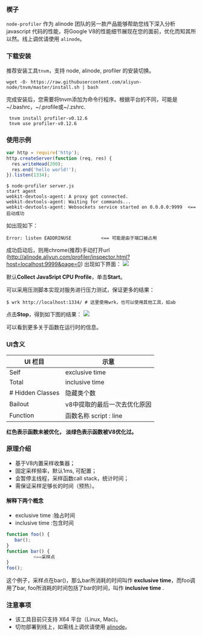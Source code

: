 ### 楔子
`node-profiler` 作为 alinode 团队的另一款产品能够帮助您线下深入分析 javascript 代码的性能，将Google V8的性能细节展现在您的面前，优化而知其所以然。线上调优请使用 `alinode`。

### 下载安装
推荐安装工具`tnvm`，支持 node, alinode, profiler 的安装切换。
```
wget -O- https://raw.githubusercontent.com/aliyun-node/tnvm/master/install.sh | bash
```
完成安装后，您需要将tnvm添加为命令行程序。根据平台的不同，可能是~/.bashrc，~/.profile或~/.zshrc.
```shell
 tnvm install profiler-v0.12.6
 tnvm use profiler-v0.12.6
```


### 使用示例
```js
var http = require('http');
http.createServer(function (req, res) {
  res.writeHead(200);
  res.end('hello world!');
}).listen(1334);
```

```shell
$ node-profiler server.js
start agent            
webkit-devtools-agent: A proxy got connected.
webkit-devtools-agent: Waiting for commands...
webkit-devtools-agent: Websockets service started on 0.0.0.0:9999  <==启动成功
```
如出现如下：
```shell
Error: listen EADDRINUSE           <== 可能是由于端口被占用
```

成功启动后，则用chrome(推荐)手动打开url (http://alinode.aliyun.com/profiler/inspector.html?host=localhost:9999&page=0)
出现如下界面：
![](https://cloud.githubusercontent.com/assets/3832082/8587127/7b54f88c-262a-11e5-9298-3a49c2b71d7c.jpg)

默认**Collect JavaSript CPU Profile**，单击**Start**。

可以采用压测脚本实现对服务进行压力测试，保证更多的结果：
```shell
$ wrk http://localhost:1334/ # 这里使用wrk，也可以使用其他工具，如ab
```
点击**Stop**，得到如下图的结果：
![](https://cloud.githubusercontent.com/assets/3832082/8587247/8dc33cbc-262b-11e5-8a10-59c8f9de280e.jpg)

可以看到更多关于函数在运行时的信息。

### UI含义
UI 栏目 | 示意
----   | ----
Self | exclusive time
Total | inclusive time
# Hidden Classes  | 隐藏类个数
Bailout | v8中提取的最后一次去优化原因
Function | 函数名称 script : line

**红色表示函数未被优化， 淡绿色表示函数被V8优化过。**

### 原理介绍
- 基于V8内置采样收集器；
- 固定采样频率，默认1ms, 可配置；
- 会暂停主线程，采样函数call stack，统计时间；
- 需保证采样足够长的时间（预热）。

#### 解释下两个概念
- exclusive time :独占时间
- inclusive time :包含时间

```js
function foo() { 
   bar();
}
function bar() {
          <==采样点
}
foo();
```

这个例子，采样点在bar()，那么bar所消耗的时间叫作 **exclusive time**，而foo调用了bar, foo所消耗的时间包括了bar的时间，叫作 **inclusive time** .


### 注意事项
* 该工具目前只支持 X64 平台（Linux, Mac)。
* 切勿部署到线上，如需线上调优请使用 [alinode](alinode.aliyun.com)。
